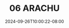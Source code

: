 --- 
title: "06 ARACHU"
description: "    06 ARACHU yandek    "
date: 2024-09-26T10:00:22-08:00
file_code: "02mdp1narqmh"
draft: false
cover: "5uhtpce9vygkh8pp.jpg"
tags: ["ARACHU", "bokep-indo", "bokep-viral", "bokep-ig"]
length: 75
fld_id: "1483117"
foldername: "Arachu update"
categories: ["Arachu update"]
views: 0
---